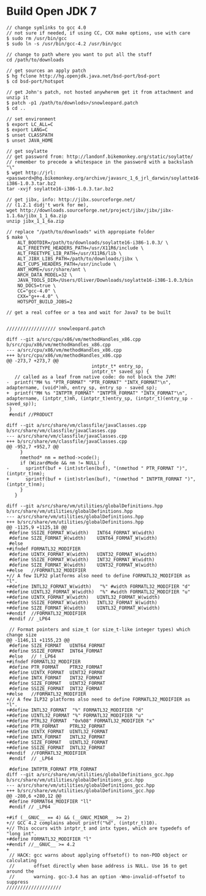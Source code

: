 # Build Open JDK 7 #

    // change symlinks to gcc 4.0
    // not sure if needed, if using CC, CXX make options, use with care
    $ sudo rm /usr/bin/gcc
    $ sudo ln -s /usr/bin/gcc-4.2 /usr/bin/gcc

    // change to path where you want to put all the stuff
    cd /path/to/downloads

    // get sources an apply patch
    $ hg fclone http://hg.openjdk.java.net/bsd-port/bsd-port
    $ cd bsd-port/hotspot

    // get John's patch, not hosted anywherem get it from attachment and unzip it
    $ patch -p1 /path/to/downlods>/snowleopard.patch
    $ cd ..

    // set environment
    $ export LC_ALL=C
    $ export LANG=C
    $ unset CLASSPATH
    $ unset JAVA_HOME

    // get soylatte
    // get password from: http://landonf.bikemonkey.org/static/soylatte/
    // remember to precede a whitespace in the password with a backslash "\"
    $ wget http://jrl:<password>@hg.bikemonkey.org/archive/javasrc_1_6_jrl_darwin/soylatte16-i386-1.0.3.tar.bz2
    tar -xvjf soylatte16-i386-1.0.3.tar.bz2

    // get jibx, info: http://jibx.sourceforge.net/
    // (1.2.1 didj't work for me),
    wget http://downloads.sourceforge.net/project/jibx/jibx/jibx-1.1.6a/jibx_1_1_6a.zip
    unzip jibx_1_1_6a.zip

    // replace "/path/to/downloads" with appropiate folder
    $ make \
    	ALT_BOOTDIR=/path/to/downloads/soylatte16-i386-1.0.3/ \
    	ALT_FREETYPE_HEADERS_PATH=/usr/X11R6/include \
    	ALT_FREETYPE_LIB_PATH=/usr/X11R6/lib \
    	ALT_JIBX_LIBS_PATH=/path/to/downloads/jibx \
    	ALT_CUPS_HEADERS_PATH=/usr/include \
    	ANT_HOME=/usr/share/ant \
    	ARCH_DATA_MODEL=32 \
    	JAVA_TOOLS_DIR=/Users/Oliver/Downloads/soylatte16-i386-1.0.3/bin
    	NO_DOCS=true \
    	CC="gcc-4.0" \
    	CXX="g++-4.0" \
    	HOTSPOT_BUILD_JOBS=2

    // get a real coffee or a tea and wait for Java7 to be built


    ////////////////// snowleopard.patch

    diff --git a/src/cpu/x86/vm/methodHandles_x86.cpp b/src/cpu/x86/vm/methodHandles_x86.cpp
    --- a/src/cpu/x86/vm/methodHandles_x86.cpp
    +++ b/src/cpu/x86/vm/methodHandles_x86.cpp
    @@ -273,7 +273,7 @@
                                   intptr_t* entry_sp,
                                   intptr_t* saved_sp) {
       // called as a leaf from native code: do not block the JVM!
    -  printf("MH %s "PTR_FORMAT" "PTR_FORMAT" "INTX_FORMAT"\n", adaptername, (void*)mh, entry_sp, entry_sp - saved_sp);
    +  printf("MH %s "INTPTR_FORMAT" "INTPTR_FORMAT" "INTX_FORMAT"\n", adaptername, (intptr_t)mh, (intptr_t)entry_sp, (intptr_t)(entry_sp - saved_sp));
     }
     #endif //PRODUCT

    diff --git a/src/share/vm/classfile/javaClasses.cpp b/src/share/vm/classfile/javaClasses.cpp
    --- a/src/share/vm/classfile/javaClasses.cpp
    +++ b/src/share/vm/classfile/javaClasses.cpp
    @@ -952,7 +952,7 @@
         }
         nmethod* nm = method->code();
         if (WizardMode && nm != NULL) {
    -      sprintf(buf + (int)strlen(buf), "(nmethod " PTR_FORMAT ")", (intptr_t)nm);
    +      sprintf(buf + (int)strlen(buf), "(nmethod " INTPTR_FORMAT ")", (intptr_t)nm);
         }
       }

    diff --git a/src/share/vm/utilities/globalDefinitions.hpp b/src/share/vm/utilities/globalDefinitions.hpp
    --- a/src/share/vm/utilities/globalDefinitions.hpp
    +++ b/src/share/vm/utilities/globalDefinitions.hpp
    @@ -1125,9 +1125,18 @@
     #define SSIZE_FORMAT_W(width)   INT64_FORMAT_W(width)
     #define SIZE_FORMAT_W(width)    UINT64_FORMAT_W(width)
     #else
    +#ifndef FORMATL32_MODIFIER
     #define UINTX_FORMAT_W(width)   UINT32_FORMAT_W(width)
     #define SSIZE_FORMAT_W(width)   INT32_FORMAT_W(width)
     #define SIZE_FORMAT_W(width)    UINT32_FORMAT_W(width)
    +#else   //FORMATL32_MODIFIER
    +// A few ILP32 platforms also need to define FORMATL32_MODIFIER as "l".
    +#define INTL32_FORMAT_W(width)   "%" #width FORMATL32_MODIFIER "d"
    +#define UINTL32_FORMAT_W(width)  "%" #width FORMATL32_MODIFIER "u"
    +#define UINTX_FORMAT_W(width)   UINTL32_FORMAT_W(width)
    +#define SSIZE_FORMAT_W(width)   INTL32_FORMAT_W(width)
    +#define SIZE_FORMAT_W(width)    UINTL32_FORMAT_W(width)
    +#endif  //FORMATL32_MODIFIER
     #endif // _LP64

     // Format pointers and size_t (or size_t-like integer types) which change size
    @@ -1146,11 +1155,23 @@
     #define SIZE_FORMAT   UINT64_FORMAT
     #define SSIZE_FORMAT  INT64_FORMAT
     #else   // !_LP64
    +#ifndef FORMATL32_MODIFIER
     #define PTR_FORMAT    PTR32_FORMAT
     #define UINTX_FORMAT  UINT32_FORMAT
     #define INTX_FORMAT   INT32_FORMAT
     #define SIZE_FORMAT   UINT32_FORMAT
     #define SSIZE_FORMAT  INT32_FORMAT
    +#else   //FORMATL32_MODIFIER
    +// A few ILP32 platforms also need to define FORMATL32_MODIFIER as "l".
    +#define INTL32_FORMAT  "%" FORMATL32_MODIFIER "d"
    +#define UINTL32_FORMAT "%" FORMATL32_MODIFIER "u"
    +#define PTRL32_FORMAT  "0x%08" FORMATL32_MODIFIER "x"
    +#define PTR_FORMAT    PTRL32_FORMAT
    +#define UINTX_FORMAT  UINTL32_FORMAT
    +#define INTX_FORMAT   INTL32_FORMAT
    +#define SIZE_FORMAT   UINTL32_FORMAT
    +#define SSIZE_FORMAT  INTL32_FORMAT
    +#endif  //FORMATL32_MODIFIER
     #endif  // _LP64

     #define INTPTR_FORMAT PTR_FORMAT
    diff --git a/src/share/vm/utilities/globalDefinitions_gcc.hpp b/src/share/vm/utilities/globalDefinitions_gcc.hpp
    --- a/src/share/vm/utilities/globalDefinitions_gcc.hpp
    +++ b/src/share/vm/utilities/globalDefinitions_gcc.hpp
    @@ -280,6 +280,12 @@
     #define FORMAT64_MODIFIER "ll"
     #endif // _LP64

    +#if (__GNUC__ == 4) && (__GNUC_MINOR__ >= 2)
    +// GCC 4.2 complains about printf("%d", (intptr_t)10).
    +// This occurs with intptr_t and intx types, which are typedefs of "long int".
    +#define FORMATL32_MODIFIER "l"
    +#endif //__GNUC__ >= 4.2
    +
     // HACK: gcc warns about applying offsetof() to non-POD object or calculating
     //       offset directly when base address is NULL. Use 16 to get around the
     //       warning. gcc-3.4 has an option -Wno-invalid-offsetof to suppress
    ////////////////////
